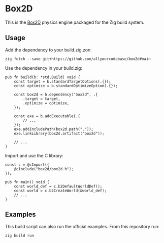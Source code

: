 # Box2D

This is the [Box2D](https://box2d.org/) physics engine packaged for the Zig build system.

## Usage

Add the dependency to your build.zig.zon:

```shell
zig fetch --save git+https://github.com/allyourcodebase/box2d#main
```

Use the dependency in your build.zig:

```zig
pub fn build(b: *std.Build) void {
    const target = b.standardTargetOptions(.{});
    const optimize = b.standardOptimizeOption(.{});

    const box2d = b.dependency("box2d", .{
        .target = target,
        .optimize = optimize,
    });

    const exe = b.addExecutable(.{
        // ...
    });
    exe.addIncludePath(box2d.path("."));
    exe.linkLibrary(box2d.artifact("box2d"));

    // ...
}
```

Import and use the C library:

```zig
const c = @cImport({
    @cInclude("box2d/box2d.h");
});

pub fn main() void {
    const world_def = c.b2DefaultWorldDef();
    const world = c.b2CreateWorld(&world_def);
    // ...
}
```

## Examples

This build script can also run the official examples. From this repository run:

```shell
zig build run
```
